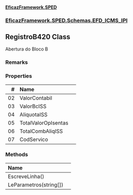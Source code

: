 #### [EficazFramework.SPED](EficazFrameworkSPED.md 'EficazFramework SPED')
### [EficazFramework.SPED.Schemas.EFD_ICMS_IPI](EficazFramework.SPED.Schemas.EFD_ICMS_IPI.md 'EficazFramework.SPED.Schemas.EFD_ICMS_IPI')

## RegistroB420 Class

Abertura do Bloco B

### Remarks
### Properties

| # | Name | |
| ---: | :--- | :--- |
| 02 | ValorContabil |  |
| 03 | ValorBcISS |  |
| 04 | AliquotaISS |  |
| 05 | TotalValorOpIsentas |  |
| 06 | TotalCombAliqISS |  |
| 07 | CodServico |  |
### Methods

| Name | |
| :--- | :--- |
| EscreveLinha() |  |
| LeParametros(string[]) |  |
